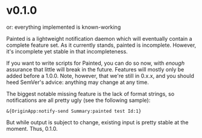 # v0.1.0
or: everything implemented is known-working

Painted is a lightweight notification daemon which will eventually
contain a complete feature set. As it currently stands, painted is
incomplete. However, it's incomplete yet stable in that incompleteness.

If you want to write scripts for Painted, you can do so now, with
*enough* assurance that little will break in the future. Features will
mostly only be added before a 1.0.0. Note, however, that we're still in
0.x.x, and you should heed SemVer's advice: anything may change at any
time.

The biggest notable missing feature is the lack of format strings, so
notifications are all pretty ugly (see the following sample):

```
&{OriginApp:notify-send Summary:painted test Id:1}
```

But while output is subject to change, existing input is pretty stable
at the moment. Thus, 0.1.0.
